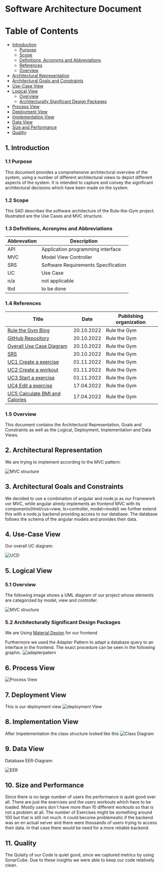 # Software Architecture Document

# Table of Contents

- [Introduction](#1-introduction)
  - [Purpose](#11-purpose)
  - [Scope](#12-scope)
  - [Definitions, Acronyms and Abbreviations](#13-definitions-acronyms-and-abbreviations)
  - [References](#14-references)
  - [Overview](#15-overview)
- [Architectural Representation](#2-architectural-representation)
- [Architectural Goals and Constraints](#3-architectural-goals-and-constraints)
- [Use-Case View](#4-use-case-view)
- [Logical View](#5-logical-view)
  - [Overview](#51-overview)
  - [Architecturally Significant Design Packages](#52-architecturally-significant-design-packages)
- [Process View](#6-process-view)
- [Deployment View](#7-deployment-view)
- [Implementation View](#8-implementation-view)
- [Data View](#9-data-view)
- [Size and Performance](#10-size-and-performance)
- [Quality](#11-quality)

## 1. Introduction

### 1.1 Purpose

This document provides a comprehensive architectural overview of the system, using a number of different architectural views to depict different aspects of the system. It is intended to capture and convey the significant architectural decisions which have been made on the system.

### 1.2 Scope

This SAD describes the software architecture of the Rule-the-Gym project. Illustrated are the Use Cases and MVC structure.

### 1.3 Definitions, Acronyms and Abbreviations

| Abbrevation | Description                            |
| ----------- | -------------------------------------- |
| API         | Application programming interface      |
| MVC         | Model View Controller                  |
| SRS         | Software Requirements Specification    |
| UC          | Use Case                               |
| n/a         | not applicable                         |
| tbd         | to be done                             |

### 1.4 References

| Title                                                                 | Date       | Publishing organization   |
| ---------------------------------------------------------------------------|:----------:| ------------------------- |
| [Rule the Gym Blog](https://rulethegym597135702.wordpress.com/)            | 20.10.2022 | Rule the Gym |
| [GitHub Repository](https://github.com/tthomasb/FitnessWebApp)             | 20.10.2022 | Rule the Gym |
| [Overall Use Case Diagram](../UseCases/Overall_Use_Case_Diagram.drawio.svg)| 20.10.2022 | Rule the Gym |
| [SRS](./SRS.md)                                                         | 20.10.2022 | Rule the Gym |
| [UC1 Create a exercise](../UseCases/CreateExercise.md)                  | 01.11.2022 | Rule the Gym |
| [UC2 Create a workout](../UseCases/CreateWorkout.md)                  | 01.11.2022 | Rule the Gym |
| [UC3 Start a exercise](../UseCases/StartExercise.md)                  | 01.11.2022 | Rule the Gym |
[UC4 Edit a exercise](../UseCases/EditExercise.md)                  | 17.04.2022 | Rule the Gym |
[UC5 Calculate BMI and Calories](../UseCases/CalculateBMIAndCalories.md)                  | 17.04.2022 | Rule the Gym |

### 1.5 Overview

This document contains the Architectural Representation, Goals and Constraints as well
as the Logical, Deployment, Implementation and Data Views.

## 2. Architectural Representation

We are trying to implement according to the MVC pattern:

![MVC structure](../MVC_STRUCTURE.drawio.svg)

## 3. Architectural Goals and Constraints

We decided to use a combination of angular and node.js as our Framework vor MVC, while angular alredy implements an frontend MVC with its components(html/css=view, ts=controller, model=model) we further extend this with a node.js backend providing access to our database. The database follows the schema of the angular models and provides their data.

## 4. Use-Case View

Our overall UC diagram:

![UCD](../UseCases/Overall_Use_Case_Diagram.drawio.svg)

## 5. Logical View

### 5.1 Overview

The following image shows a UML diagram of our project whose elements are categorized by model, view and controller.

![MVC structure](../MVC_STRUCTURE.drawio.svg)

### 5.2 Architecturally Significant Design Packages

We are Using [Material Design](https://m3.material.io) for our frontend

Furthermore we used the Adapter Pattern to adapt a database query to an interface in the frontend. The exact procedure can be seen in the following graphic.
![adapterpatern](../AdapterPattern.drawio.svg)

## 6. Process View

![Process View](../ProcessView.drawio.svg)

## 7. Deployment View

This is our deployment view
![deployment View](../Deployment_View.drawio.svg)

## 8. Implementation View

After Impelementation the class structure looked like this
![Class Diagram](../Class-Diagramm-autogenerated.png)

## 9. Data View

Database EER-Diagram:

![EER](/EER-Diagramm.drawio.svg)

## 10. Size and Performance

Since there is no large number of users the performance is quiet good over all. There are just the exercises and the users workouts which have to be loaded. Mostly users don`t have more than 10 different workouts so that is not a problem at all. The number of Exercises might be something around 100 but that is still not much. it could become problemeatic if the backend was an en actual server and there were thousands of users trying to access their data. In that case there would be need for a more reliable backend.

## 11. Quality

The Qulaity of our Code is quiet good, since we captured metrics by using SonarCube. Due to these insights we were able to keep our code relatively clean.
